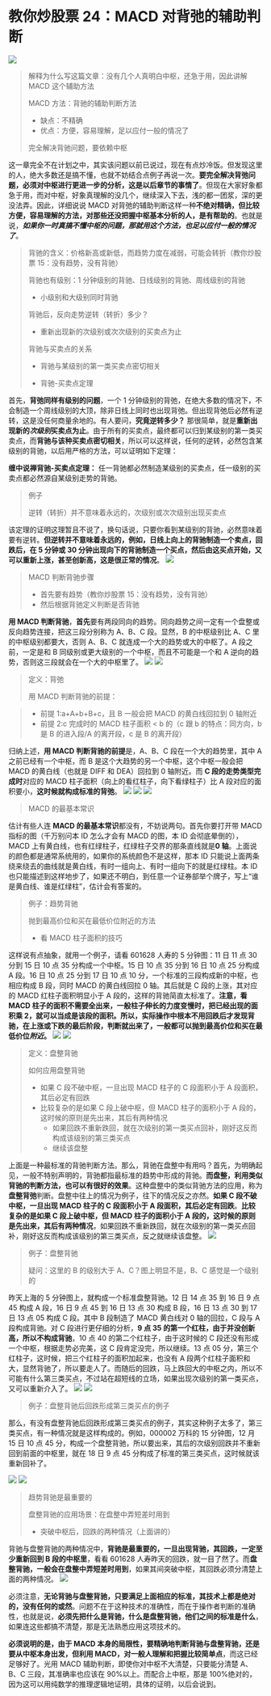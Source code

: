 # 教你炒股票 24：MACD 对背弛的辅助判断

![](./0.png)

> 解释为什么写这篇文章：没有几个人真明白中枢，还急于用，因此讲解 MACD 这个辅助方法
>
> MACD 方法：背驰的辅助判断方法
>
> - 缺点：不精确
> - 优点：方便，容易理解，足以应付一般的情况了
>
> 完全解决背驰问题，要依赖中枢

这一章完全不在计划之中，其实该问题以前已说过，现在有点炒冷饭。但发现这里的人，绝大多数还是搞不懂，也就不妨结合点例子再说一次。**要完全解决背弛问题，必须对中枢进行更进一步的分析，这是以后章节的事情了**。但现在大家好象都急于用，而对中枢，好象真理解的没几个，继续深入下去，浅的都一团浆，深的更没法弄。因此，详细说说 MACD 对背弛的辅助判断这样一种**不绝对精确，但比较方便，容易理解的方法，对那些还没把握中枢基本分析的人，是有帮助的**。也就是说，**_如果你一时真搞不懂中枢的问题，那就用这个方法，也足以应付一般的情况了_**。

> 背驰的含义：价格新高或新低，而趋势力度在减弱，可能会转折（教你炒股票 15：没有趋势，没有背驰）
>
> 背驰也有级别：1 分钟级别的背驰、日线级别的背驰、周线级别的背驰
>
> - 小级别和大级别同时背驰
>
> 背驰后，反向走势逆转（转折）多少？
>
> - 重新出现新的次级别或次次级别的买卖点为止
>
> 背驰与买卖点的关系
>
> - 背驰与某级别的第一类买卖点密切相关
>
> - 背驰-买卖点定理

首先，**背弛同样有级别的问题**，一个 1 分钟级别的背弛，在绝大多数的情况下，不会制造一个周线级别的大顶，除非日线上同时也出现背弛。但出现背弛后必然有逆转，这是没任何商量余地的。有人要问，**究竟逆转多少？** 那很简单，就是**重新出现新的*次级别*买卖点为止**。由于所有的买卖点，最终都可以归到某级别的第一类买卖点，而**背驰与该种买卖点密切相关**，所以可以这样说，任何的逆转，必然包含某级别的背驰，以后用严格的方法，可以证明如下定理：

**缠中说禅背驰-买卖点定理：** 任一背驰都必然制造某级别的买卖点，任一级别的买卖点都必然源自某级别走势的背驰。

> 例子
>
> 逆转（转折）并不意味着永远的，次级别或次次级别出现买卖点

该定理的证明这理暂且不说了，换句话说，只要你看到某级别的背驰，必然意味着要有逆转。**但逆转并不意味着永远的，例如，日线上向上的背驰制造一个卖点，回跌后，在 5 分钟或 30 分钟出现向下的背驰制造一个买点，然后由这买点开始，又可以重新上涨，甚至创新高，这是很正常的情况**。
![](./2.png)

> MACD 判断背驰步骤
>
> - 首先要有趋势（教你炒股票 15：没有趋势，没有背驰）
> - 然后根据背驰定义判断是否背驰

**用 MACD 判断背驰**，**首先**要有两段同向的趋势。同向趋势之间一定有一个盘整或反向趋势连接，把这三段分别称为 A、B、C 段。显然，B 的中枢级别比 A、C 里的中枢级别都要大，否则 A、B、C 就连成一个大的趋势或大的中枢了。A 段之前，一定是和 B 同级别或更大级别的一个中枢，而且不可能是一个和 A 逆向的趋势，否则这三段就会在一个大的中枢里了。
![](./3.png)
![](./5.png)

> 定义：背弛
>
> 用 MACD 判断背驰的前提：

> - 前提 1:a+A+b+B+c，且 B 一般会把 MACD 的黄白线回拉到 0 轴附近
> - 前提 2:c 完成时的 MACD 柱子面积 < b 的（c 跟 b 的特点：同方向，b 是 B 的进入段/A 的离开段，c 是 B 的离开段）

归纳上述，**用 MACD 判断背驰的前提**是，A、B、C 段在一个大的趋势里，其中 A 之前已经有一个中枢，而 B 是这个大趋势的另一个中枢，这个中枢一般会把 MACD 的黄白线（也就是 DIFF 和 DEA）回拉到 0 轴附近。而 **C 段的走势类型完成时**对应的 MACD 柱子面积（向上的看红柱子，向下看绿柱子）比 A 段对应的面积要小，**这时候就构成标准的背弛**。
![](./12.png)
![](./5.png)
![](./11.png)

> MACD 的最基本常识

估计有些人连 **MACD 的最基本常识**都没有，不妨说两句。首先你要打开带 MACD 指标的图（千万别问本 ID 怎么才会有 MACD 的图，本 ID 会彻底晕倒的），MACD 上有黄白线，也有红绿柱子，红绿柱子交界的那条直线就是**0 轴**。上面说的颜色都是通常系统用的，如果你的系统颜色不是这样，那本 ID 只能说上面两条绕来绕去的曲线就是黄白线，有时一组向上、有时一组向下的就是红绿柱。本 ID 也只能描述到这样地步了，如果还不明白，到任意一个证券部举个牌子，写上“谁是黄白线、谁是红绿柱”，估计会有答案的。

> 例子：趋势背驰
>
> 抛到最高价位和买在最低价位附近的方法
>
> - 看 MACD 柱子面积的技巧

这样说有点抽象，就用一个例子，请看 601628 人寿的 5 分钟图：11 日 11 点 30 分到 15 日 10 点 35 分构成一个中枢。15 日 10 点 35 分到 16 日 10 点 25 分构成 A 段。16 日 10 点 25 分到 17 日 10 点 10 分，一个标准的三段构成新的中枢，也相应构成 B 段，同时 MACD 的黄白线回拉 0 轴。其后就是 C 段的上涨，其对应的 MACD 红柱子面积明显小于 A 段的，这样的背驰简直太标准了。**注意，看 MACD 柱子的面积不需要全出来，一般柱子伸长的力度变慢时，把已经出现的面积乘 2，就可以当成是该段的面积。所以，实际操作中根本不用回跌后才发现背驰，在上涨或下跌的最后阶段，判断就出来了，一般都可以抛到最高价位和买在最低价位*附近*。**
![](./5.png)
![](./12.png)

> 定义：盘整背驰
>
> 如何应用盘整背驰
>
> - 如果 C 段不破中枢，一旦出现 MACD 柱子的 C 段面积小于 A 段面积，其后必定有回跌
> - 比较复杂的是如果 C 段上破中枢，但 MACD 柱子的面积小于 A 段的，这时候的原则是先出来，其后有两种情况
>   - 如果回跌不重新跌回，就在次级别的第一类买点回补，刚好这反而构成该级别的第三类买点
>   - 继续该盘整

上面是一种最标准的背驰判断方法。那么，背驰在盘整中有用吗？首先，为明确起见，一般不特别声明的，背驰都指最标准的趋势中形成的背驰。**而盘整，利用类似背驰的判断方法，也可以有很好的效果**。这种盘整中的类似背驰方法的应用，称为**盘整背弛**判断。盘整中往上的情况为例子，往下的情况反之亦然。**如果 C 段不破中枢，一旦出现 MACD 柱子的 C 段面积小于 A 段面积，其后必定有回跌**。**比较复杂的是如果 C 段上破中枢，但 MACD 柱子的面积小于 A 段的，这时候的原则是先出来，其后有两种情况**，如果回跌不重新跌回，就在次级别的第一类买点回补，刚好这反而构成该级别的第三类买点，反之就继续该盘整。
![](./10.png)

> 例子：盘整背驰
>
> 疑问：这里的 B 的级别大于 A、C？图上明显不是，B、C 感觉是一个级别的

昨天上海的 5 分钟图上，就构成一个标准盘整背驰。12 日 14 点 35 到 16 日 9 点 45 构成 A 段，16 日 9 点 45 到 16 日 13 点 30 构成 B 段，16 日 13 点 30 到 17 日 13 点 05 构成 C 段。其中 B 段制造了 MACD 黄白线对 0 轴的回拉，C 段与 A 段构成背驰。对 C 段进行更仔细的分析，**9 点 35 的第一个红柱，由于并没创新高，所以不构成背驰**，10 点 40 的第二个红柱子，由于这时候的 C 段还没有形成一个中枢，根据走势必完美，这 C 段肯定没完，所以继续。13 点 05 分，第三个红柱子，这时候，把三个红柱子的面积加起来，也没有 A 段两个红柱子面积和大，显然背驰了，所以要走人了。而随后的回跌，马上跌回大的中枢之内，所以不可能有什么第三类买点，不过站在超短线的立场，如果出现次级别的第一类买点，又可以重新介入了。
![](./6.png)
![](./7.png)

> 例子：盘整背驰后回跌形成第三类买点的例子

那么，有没有盘整背驰后回跌形成第三类买点的例子，其实这种例子太多了，第三类买点，有一种情况就是这样构成的。例如，000002 万科的 15 分钟图，12 月 15 日 10 点 45 分，构成一个盘整背驰，所以要出来，其后的次级别回跌并不重新回到前面的中枢里，就在 18 日 9 点 45 分构成了标准的第三类买点，这时候就该重新回补了。

![](./8.png)
![](./9.png)

> 趋势背驰是最重要的
>
> 盘整背驰的应用场景：在盘整中弄短差时用到
>
> - 突破中枢后，回跌的两种情况（上面讲的）

背驰与盘整背驰的两种情况中，**背驰是最重要的，一旦出现背驰，其回跌，一定至少重新回到 B 段的中枢里**，看看 601628 人寿昨天的回跌，就一目了然了。而**盘整背驰，一般会在盘整中弄短差时用到**，如果其间突破中枢，其回跌必须分清楚上面的两种情况。
![](./5.png)

必须注意，**无论背驰与盘整背驰，只要满足上面相应的标准，其技术上都是绝对的，没有任何的或然**。问题不在于这种技术的准确性，而在于操作者判断的准确性，也就是说，**必须先把什么是背驰，什么是盘整背驰，他们之间的标准是什么**，如果连这些都搞不清楚，那是无法熟悉应用这项技术的。

**必须说明的是，由于 MACD 本身的局限性，要精确地判断背驰与盘整背驰，还是要从中枢本身出发，但利用 MACD，对一般人理解和把握比较简单点**，而这已经足够好了。光用 MACD 辅助判断，即使你对中枢不大清楚，只要能分清楚 A、B、C 三段，其准确率也应该在 90%以上。而配合上中枢，那是 100%绝对的，因为这可以用纯数学的推理逻辑地证明，具体的证明，以后会说到。
